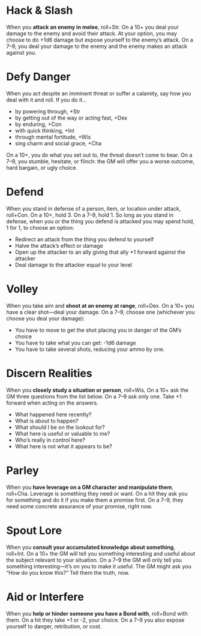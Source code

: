# Hack & Slash 

When you **attack an enemy in melee**, roll+Str. On a 10+ you deal your damage to the enemy and avoid their attack. At your option, you may choose to do +1d6 damage but expose yourself to the enemy’s attack. On a 7–9, you deal your damage to the enemy and the enemy makes an attack against you.

# Defy Danger 

When you act despite an imminent threat or suffer a calamity, say how you deal with it and roll. If you do it...

 * by powering through, +Str 
 * by getting out of the way or acting fast, +Dex
 * by enduring, +Con
 * with quick thinking, +Int
 * through mental fortitude, +Wis
 * sing charm and social grace, +Cha

On a 10+, you do what you set out to, the threat doesn’t come to bear. On a 7–9, you stumble, hesitate, or flinch: the GM will offer you a worse outcome, hard bargain, or ugly choice.

# Defend

When you stand in defense of a person, item, or location under attack, roll+Con. On a 10+, hold 3. On a 7–9, hold 1. So long as you stand in defense, when you or the thing you defend is attacked you may spend hold, 1 for 1, to choose an option:

 * Redirect an attack from the thing you defend to yourself
 * Halve the attack’s effect or damage
 * Open up the attacker to an ally giving that ally +1 forward against the attacker
 * Deal damage to the attacker equal to your level

# Volley

When you take aim and **shoot at an enemy at range**, roll+Dex. On a 10+ you have a clear shot—deal your damage. On a 7–9, choose one (whichever you choose you deal your damage):

 * You have to move to get the shot placing you in danger of the GM’s choice
 * You have to take what you can get: -1d6 damage
 *  You have to take several shots, reducing your ammo by one.

# Discern Realities

When you **closely study a situation or person**, roll+Wis. On a 10+ ask the GM three questions from the list below. On a 7–9 ask only one. Take +1 forward when acting on the answers.

 * What happened here recently?
 * What is about to happen?
 * What should I be on the lookout for?
 * What here is useful or valuable to me?
 * Who’s really in control here?
 * What here is not what it appears to be?

# Parley

When you **have leverage on a GM character and manipulate them**, roll+Cha. Leverage is something they need or want. On a hit they ask you for something and do it if you make them a promise first. On a 7–9, they need some concrete assurance of your promise, right now.

# Spout Lore

When you **consult your accumulated knowledge about something**, roll+Int. On a 10+ the GM will tell you something interesting and useful about the subject relevant to your situation. On a 7–9 the GM will only tell you something interesting—it’s on you to make it useful. The GM might ask you “How do you know this?” Tell them the truth, now.

# Aid or Interfere

When you **help or hinder someone you have a Bond with**, roll+Bond with them. On a hit they take +1 or -2, your choice. On a 7–9 you also expose yourself to danger, retribution, or cost.

